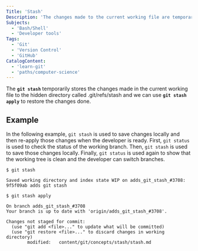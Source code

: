 ```yaml
---
Title: 'Stash'
Description: 'The changes made to the current working file are temporarily stored using the git stash command, which makes it simple to switch to a different branch and work on different feature without losing modifications.'
Subjects:
  - 'Bash/Shell'
  - 'Developer tools'
Tags:
  - 'Git'
  - 'Version Control'
  - 'GitHub'
CatalogContent:
  - 'learn-git'
  - 'paths/computer-science'
---
```


The **`git stash`** temporarily stores the changes made in the current working file to the hidden directory called .git/refs/stash and we can use **`git stash apply`** to restore the changes done.


## Example

In the following example, `git stash` is used to save changes locally and then re-apply those changes when the developer is ready. First, `git status` is used to check the status of the working branch. Then, `git stash` is used to save those changes locally. Finally, `git status` is used again to show that the working tree is clean and the developer can switch branches.

```shell
$ git stash

Saved working directory and index state WIP on adds_git_stash_#3708: 9f5f09ab adds git stash
```

```shell
$ git stash apply

On branch adds_git_stash_#3708
Your branch is up to date with 'origin/adds_git_stash_#3708'.

Changes not staged for commit:
  (use "git add <file>..." to update what will be committed)
  (use "git restore <file>..." to discard changes in working directory)
        modified:   content/git/concepts/stash/stash.md
```

